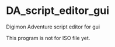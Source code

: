 # DA_script_editor_gui
Digimon Adventure script editor for gui

This program is not for ISO file yet.
